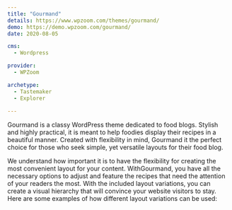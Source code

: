 ```yaml
---
title: "Gourmand"
details: https://www.wpzoom.com/themes/gourmand/
demo: https://demo.wpzoom.com/gourmand/
date: 2020-08-05

cms: 
  - Wordpress

provider: 
  - WPZoom

archetype:
  - Tastemaker
  - Explorer
  
---
```


Gourmand is a classy WordPress theme dedicated to food blogs. Stylish and highly practical, it is meant to help foodies display their recipes in a beautiful manner. Created with flexibility in mind, Gourmand it the perfect choice for those who seek simple, yet versatile layouts for their food blog.

We understand how important it is to have the flexibility for creating the most convenient layout for your content. WithGourmand, you have all the necessary options to adjust and feature the recipes that need the attention of your readers the most. With the included layout variations, you can create a visual hierarchy that will convince your website visitors to stay. Here are some examples of how different layout variations can be used:
